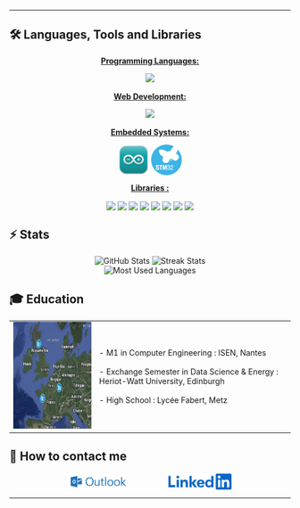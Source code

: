 <hr>

## 🛠️ Languages, Tools and Libraries

<p align="center"><u><b>Programming Languages:</b></u></p>
<p align="center">
  <img src="https://skillicons.dev/icons?i=python,r,c,matlab,java"/>
</p>
<p align="center"><u><b>Web Development:</b></u></p>
<p align="center">
  <img src="https://skillicons.dev/icons?i=html,css,js,php,mysql,postgres"/>
</p>
<p align="center"><u><b>Embedded Systems:</b></u></p>
<p align="center">
  <img src="https://github.com/arthur5775/arthur5775/blob/main/img/Arduino_IDE_logo.png" height="55px" style="vertical-align: middle"/>
  <img src="https://github.com/arthur5775/arthur5775/blob/main/img/STM32_logo.png" height="55px" style="vertical-align: middle"/>
</p>
<p align="center"><u><b>Libraries :</b></u></p>
<p align="center">
  <img src="https://upload.wikimedia.org/wikipedia/commons/thumb/3/32/OpenCV_Logo_3.svg/600px-OpenCV_Logo_3.svg.png" height="55px" style="vertical-align: middle"/>
  <img src="https://numpy.org/_static/numpylogo.svg" height="55px" style="vertical-align: middle"/>
  <img src="https://matplotlib.org/stable/_images/sphx_glr_logos2_001.png" height="55px" style="vertical-align: middle"/>
  <img src="https://upload.wikimedia.org/wikipedia/commons/thumb/0/05/Scikit_learn_logo_small.svg/800px-Scikit_learn_logo_small.svg.png" height="55px" style="vertical-align: middle"/>
  <img src="https://raw.githubusercontent.com/plotly/plotly.js/master/src/components/images/logo/plotly-logo-svg.svg" height="55px" style="vertical-align: middle"/>
  <img src="https://pandas.pydata.org/static/img/pandas_logo.svg" height="55px" style="vertical-align: middle"/>
  <img src="https://seaborn.pydata.org/_images/seaborn-logo.png" height="55px" style="vertical-align: middle"/>
  <img src="https://www.tensorflow.org/images/tf_logo.png" height="55px" style="vertical-align: middle"/>
</p>

## ⚡️ Stats

<div align="center">
  <img width=320 height=250 src="https://github-readme-stats.vercel.app/api?username=arthur5775&theme=transparent&count_private=true&show_icons=true&rank_icon=github&locale=en" alt="GitHub Stats" />
  <img width=320 height=250 src="https://github-readme-streak-stats.herokuapp.com/?user=arthur5775&theme=transparent&count_private=true&border_radius=10&locale=en" alt="Streak Stats" />
  <br>
  <img width=250 src="https://github-readme-stats.vercel.app/api/top-langs?username=arthur5775&theme=transparent&layout=donut&hide=css&langs_count=8&border_radius=10&show_icons=true&locale=en" alt="Most Used Languages" />
</div>

## 🎓 Education

<table>
  <tr>
    <td><img src="https://github.com/arthur5775/arthur5775/blob/main/img/mymap.png?raw=true" width="256" height="192" /></td>
    <td>
      - M1 in Computer Engineering : ISEN, Nantes<br><br>
      - Exchange Semester in Data Science & Energy : Heriot-Watt University, Edinburgh<br><br>
      - High School : Lycée Fabert, Metz
    </td>
  </tr>
</table>

## 👋 How to contact me

<div align="center">
  <a href="mailto:arthur.grossmann--le-mauguen@isen-ouest.yncrea.fr" style="text-decoration: none">
    <img src="https://raw.githubusercontent.com/arthur5775/arthur5775/main/img/ms-outlook-logo.png" height="30px" style="vertical-align: middle"/>  
    <!-- <img src="https://img.shields.io/badge/Gmail-333333?style=for-the-badge&logo=gmail&logoColor=red" /> -->
  </a>
  &nbsp;&nbsp;&nbsp;&nbsp;&nbsp;&nbsp;&nbsp;&nbsp;&nbsp;&nbsp;&nbsp;&nbsp;&nbsp;&nbsp;&nbsp;&nbsp;
  <a href="https://www.linkedin.com/in/arthur-grossmann-le-mauguen-45094b205/" style="text-decoration: none">
    <img src="https://github.com/arthur5775/arthur5775/blob/main/img/LinkedIn_logo.svg?raw=true" height="30px" style="vertical-align: middle"/>
    <!-- <img src="https://img.shields.io/badge/LinkedIn-0077B5?style=for-the-badge&logo=linkedin&logoColor=white" target="_blank" height="25px" /> -->
  </a>
</div>
<hr>

